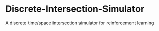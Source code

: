 # Discrete-Intersection-Simulator
A discrete time/space intersection simulator for reinforcement learning
